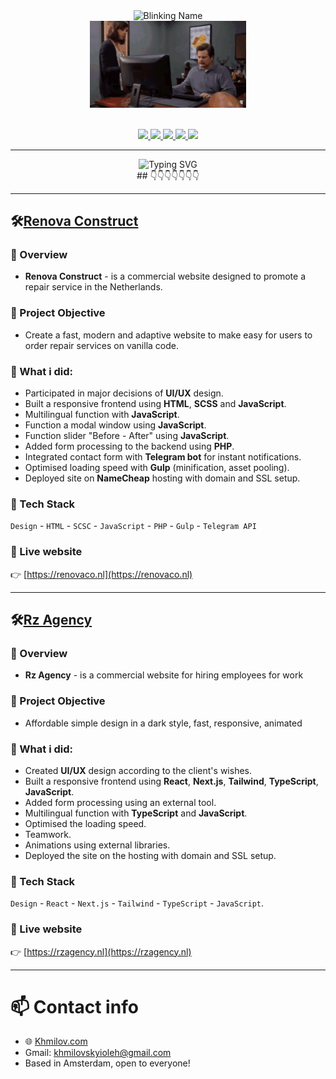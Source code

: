 <!-- cap -->
<div align="center">
  <img src="https://readme-typing-svg.demolab.com?font=Fira+Code&size=36&duration=2000&pause=500&color=00FFAB&center=true&vCenter=true&repeat=false&lines=Oleh+Khmilovskyi" alt="Blinking Name" />
  <br />
  <img src="/img/meme.gif" width="250" alt="GIF" />
</div>

<br/>

<!-- links -->
<p align="center">
  <a href="mailto:khmilovskyioleh@gmail.com">
    <img src="https://img.shields.io/badge/Gmail-C14438?style=for-the-badge&logo=gmail&logoColor=white" />
  </a>
  <a href="https://t.me/your_username">
    <img src="https://img.shields.io/badge/Telegram-229ED9?style=for-the-badge&logo=telegram&logoColor=white" />
  </a>
  <a href="https://github.com/MakaronX">
    <img src="https://img.shields.io/badge/GitHub-24292F?style=for-the-badge&logo=github&logoColor=white" />
  </a>
  <a href="https://khmilov.com">
    <img src="https://img.shields.io/badge/Portfolio-000000?style=for-the-badge&logo=vercel&logoColor=white" />
  </a>
  <img src="https://komarev.com/ghpvc/?username=MakaronX&label=Views&color=4A90E2&style=for-the-badge" />
</p>

---

<div align="center" style="max-width: 100%;">
  <img width="700" src="https://readme-typing-svg.demolab.com?font=Fira+Code&size=25&duration=500&pause=100&color=00FFAB&center=true&vCenter=true&repeat=false&lines=MY+WORK+THAT+YOU+MUST+SEE!" alt="Typing SVG" style="max-width: 100%; height: auto;" />
</div>

<div align="center">
  ## 👇👇👇👇👇👇👇
</div>

---

<!-- Renova Construct -->
## 🛠[Renova Construct](https://renovaco.nl)

### 📌 Overview
- **Renova Construct** - is a commercial website designed to promote a repair service in the Netherlands.

### 🎯 Project Objective
- Create a fast, modern and adaptive website to make easy for users to order repair services on vanilla code.

### 💼 What i did:
- Participated in major decisions of **UI/UX** design.
- Built a responsive frontend using **HTML**, **SCSS** and **JavaScript**.
- Multilingual function with **JavaScript**.
- Function a modal window using **JavaScript**.
- Function slider "Before - After" using **JavaScript**.
- Added form processing to the backend using **PHP**.
- Integrated contact form with **Telegram bot** for instant notifications.
- Optimised loading speed with **Gulp** (minification, asset pooling).
- Deployed site on **NameCheap** hosting with domain and SSL setup.

### 🧰 Tech Stack
`Design` - `HTML` - `SCSC` - `JavaScript` - `PHP` - `Gulp` - `Telegram API`

### 🔗 Live website
👉 [https://renovaco.nl](https://renovaco.nl)

---

<!-- Rz Agency -->
## 🛠[Rz Agency](https://rzagency.nl)

### 📌 Overview
- **Rz Agency** - is a commercial website for hiring employees for work

### 🎯 Project Objective
- Affordable simple design in a dark style, fast, responsive, animated

### 💼 What i did:
- Created **UI/UX** design according to the client's wishes.
- Built a responsive frontend using **React**, **Next.js**, **Tailwind**, **TypeScript**, **JavaScript**.
- Added form processing using an external tool.
- Multilingual function with **TypeScript** and **JavaScript**.
- Optimised the loading speed.
- Teamwork.
- Animations using external libraries.
- Deployed the site on the hosting with domain and SSL setup.

### 🧰 Tech Stack
`Design` - `React` - `Next.js` - `Tailwind` - `TypeScript` - `JavaScript`.

### 🔗 Live website
👉 [https://rzagency.nl](https://rzagency.nl)

---

# 📫 Contact info
<p align="left" style="color: blue;"></p>

- 🌐 [Khmilov.com](https://khmilov.com)
- Gmail: <a href="khmilovskyioleh@gmail.com">khmilovskyioleh@gmail.com</a>
- Based in Amsterdam, open to everyone!